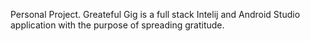 Personal Project. Greateful Gig is a full stack Intelij and Android Studio application with the purpose of spreading gratitude.
